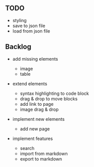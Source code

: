 ## TODO

- styling
- save to json file
- load from json file

## Backlog

- add missing elements
    - image
    - table

- extend elements
    - syntax highlighting to code block
    - drag & drop to move blocks
    - add link to page
    - image drag & drop

- implement new elements
    - add new page

- implement features
    - search
    - import from markdown
    - export to markdown